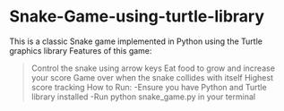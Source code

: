 # Snake-Game-using-turtle-library
This is a classic Snake game implemented in Python using the Turtle graphics library
Features of this game:
> Control the snake using arrow keys
> Eat food to grow and increase your score
> Game over when the snake collides with itself
> Highest score tracking
How to Run:
-Ensure you have Python and Turtle library installed
-Run python snake_game.py in your terminal
